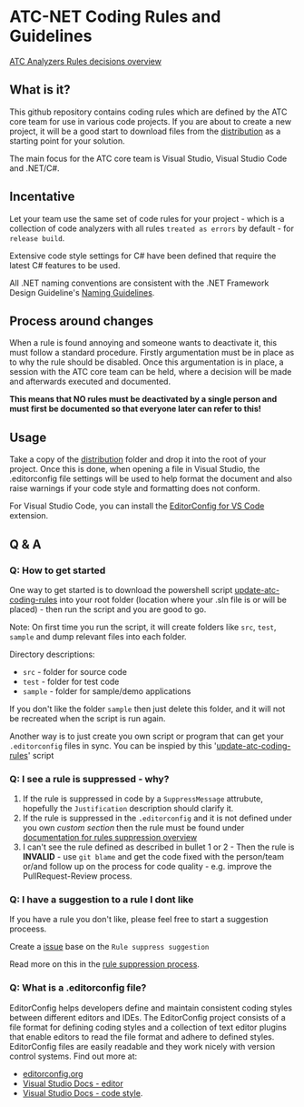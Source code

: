 # ATC-NET Coding Rules and Guidelines

[ATC Analyzers Rules decisions overview](/documentation/CodeAnalyzersRules/README.md)

## What is it?

This github repository contains coding rules which are defined by the ATC core team for use in various code projects. If you are about to create a new project, it will be a good start to download files from the [distribution](/tree/main/distribution) as a starting point for your solution.

The main focus for the ATC core team is Visual Studio, Visual Studio Code and .NET/C#.

## Incentative

Let your team use the same set of code rules for your project - which is a collection of code analyzers with all rules `treated as errors` by default - for `release build`.

Extensive code style settings for C# have been defined that require the latest C# features to be used.

All .NET naming conventions are consistent with the .NET Framework Design Guideline's [Naming Guidelines](https://docs.microsoft.com/en-us/dotnet/standard/design-guidelines/naming-guidelines).

## Process around changes

When a rule is found annoying and someone wants to deactivate it, this must follow a standard procedure. Firstly argumentation must be in place as to why the rule should be disabled. Once this argumentation is in place, a session with the ATC core team can be held, where a decision will be made and afterwards executed and documented.

**This means that NO rules must be deactivated by a single person and must first be documented so that everyone later can refer to this!**

## Usage

Take a copy of the [distribution](/tree/main/distribution) folder and drop it into the root of your project. Once this is done, when opening a file in Visual Studio, the .editorconfig file settings will be used to help format the document and also raise warnings if your code style and formatting does not conform.

For Visual Studio Code, you can install the [EditorConfig for VS Code](https://marketplace.visualstudio.com/items?itemName=EditorConfig.EditorConfig) extension.

## Q & A

### Q: How to get started

One way to get started is to download the powershell script [update-atc-coding-rules](https://github.com/atc-net/atc-coding-rules/blob/main/update-atc-coding-rules.ps1)
into your root folder (location where your .sln file is or will be placed) - then run the script and you are good to go.

Note: On first time you run the script, it will create folders like `src`, `test`, `sample` and dump relevant files into each folder.

Directory descriptions:

* `src` - folder for source code
* `test` -  folder for test code
* `sample` - folder for sample/demo applications

If you don't like the folder `sample` then just delete this folder, and it will not be recreated when the script is run again.

Another way is to just create you own script or program that can get your `.editorconfig` files in sync. You can be inspied by this '[update-atc-coding-rules](https://github.com/atc-net/atc-coding-rules/blob/main/update-atc-coding-rules.ps1)' script

### Q: I see a rule is suppressed - why?

1) If the rule is suppressed in code by a `SuppressMessage` attrubute, hopefully the `Justification` description should clarify it.
2) If the rule is suppressed in the `.editorconfig` and it is not defined under you own _custom section_ then the rule must be found under [documentation for rules suppression overview](/documentation/CodeAnalyzersRules/rules-overview.md)
3) I can't see the rule defined as described in bullet 1 or 2 - Then the rule is **INVALID**  - use `git blame` and get the code fixed with the person/team or/and follow up on the process for code quality - e.g. improve the PullRequest-Review process.

### Q: I have a suggestion to a rule I dont like

If you have a rule you don't like, please feel free to start a suggestion proceess.

Create a [issue](https://github.com/atc-net/atc-coding-rules/issues/new/choose) base on the `Rule suppress suggestion`

Read more on this in the [rule suppression process](/documentation/CodeAnalyzersRules/rule-suppress-process.md).

### Q: What is a .editorconfig file?

EditorConfig helps developers define and maintain consistent coding styles between different editors and IDEs. The EditorConfig project consists of a file format for defining coding styles and a collection of text editor plugins that enable editors to read the file format and adhere to defined styles. EditorConfig files are easily readable and they work nicely with version control systems. Find out more at:
* [editorconfig.org](http://editorconfig.org/)
* [Visual Studio Docs - editor](https://docs.microsoft.com/en-us/visualstudio/ide/create-portable-custom-editor-options?view=vs-2019)
* [Visual Studio Docs - code style](https://docs.microsoft.com/en-us/visualstudio/ide/editorconfig-code-style-settings-reference).
